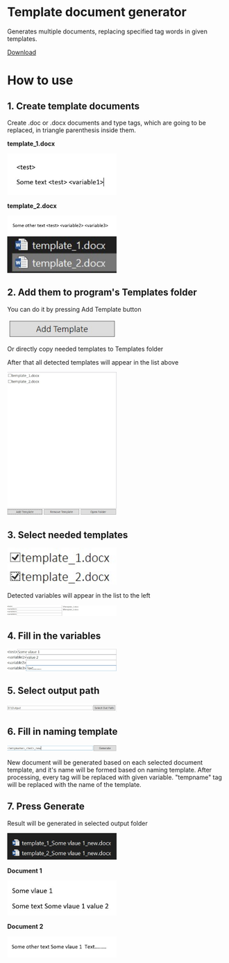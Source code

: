 # Template document generator
Generates multiple documents, replacing specified tag words in given templates.

[Download](https://github.com/roflseech/template-document-generator/blob/main/PublicReleases/TemplateDocumentGenerator.zip?raw=true)

# How to use

## 1. Create template documents
Create .doc or .docx documents and type tags, which are going to be replaced, in triangle parenthesis inside them.

**template_1.docx**

<img src="https://github.com/roflseech/template-document-generator/blob/main/readme/1.jpg" width="50%">

**template_2.docx**

<img src="https://github.com/roflseech/template-document-generator/blob/main/readme/2.jpg" width="50%">

<img src="https://github.com/roflseech/template-document-generator/blob/main/readme/4.jpg" width="50%">

## 2. Add them to program's Templates folder
You can do it by pressing Add Template button

<img src="https://github.com/roflseech/template-document-generator/blob/main/readme/3.jpg" width="50%">

Or directly copy needed templates to Templates folder

After that all detected templates will appear in the list above

<img src="https://github.com/roflseech/template-document-generator/blob/main/readme/5.jpg" width="50%">

## 3. Select needed templates

<img src="https://github.com/roflseech/template-document-generator/blob/main/readme/6.jpg" width="50%">

Detected variables will appear in the list to the left

<img src="https://github.com/roflseech/template-document-generator/blob/main/readme/7.jpg" width="50%">

## 4. Fill in the variables

<img src="https://github.com/roflseech/template-document-generator/blob/main/readme/8.jpg" width="50%">

## 5. Select output path

<img src="https://github.com/roflseech/template-document-generator/blob/main/readme/9.jpg" width="50%">

## 6. Fill in naming template

<img src="https://github.com/roflseech/template-document-generator/blob/main/readme/10.jpg" width="50%">

New document will be generated based on each selected document template, and it's name will be formed based on naming template.
After processing, every tag will be replaced with given variable. "tempname" tag will be replaced with the name of the template.

## 7. Press Generate
Result will be generated in selected output folder

<img src="https://github.com/roflseech/template-document-generator/blob/main/readme/11.jpg" width="50%">

**Document 1**

<img src="https://github.com/roflseech/template-document-generator/blob/main/readme/12.jpg" width="50%">

**Document 2**

<img src="https://github.com/roflseech/template-document-generator/blob/main/readme/13.jpg" width="50%">
